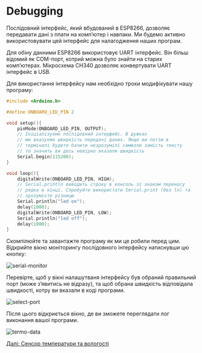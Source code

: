 # Debugging

Послідовний інтерфейс, який вбудований в ESP8266, дозволяє передавати дані з плати на комп’ютер і навпаки. Ми будемо активно використовувати цей інтерфейс для налагодження наших програм.

Для обіну данними ESP8266 використовує UART інтерфейс. Він більш відомий як COM-порт, котрий можна було знайти на старих комп’ютерах. Мікросхема CH340 дозволяє конвертувати UART інтерфейс в USB.

Для використання інтерфейсу нам необхідно трохи модифікувати нашу програму:

```c++
#include <Arduino.h>

#define ONBOARD_LED_PIN 2

void setup(){
    pinMode(ONBOARD_LED_PIN, OUTPUT);
    // Ініціалізуємо послідовний інтерфейс. В дужках
    // ми вказуємо швидкість передачі даних. Якщо ви потім в
    // терміналі будете бачити незрозумілі символи замість тексту
    // то значить ви десь невірно вказали швидкість
    Serial.begin(115200);
}

void loop(){
    digitalWrite(ONBOARD_LED_PIN, HIGH);
    // Serial.println виводить строку в консоль зі знаком переносу
    // рядка в кінці. Спробуйте використати Serial.print (без ln) та
    // зрозумієте різницю
    Serial.println("led on");
    delay(1000);
    digitalWrite(ONBOARD_LED_PIN, LOW);
    Serial.println("led off");
    delay(1000);
}
```

Скомпілюйте та завантажте програму як ми це робили перед цим. Відкрийте вікно моніторингу послідовного інтерфейсу натиснувши цю кнопку:

![serial-monitor](https://github.com/snipter/firebase-iot-codelab/blob/master/docs/assets/image24.png)

Перевірте, щоб у вікні налашутваня інтерфейсу був обраний правильний порт (може з’явитись не відразу), та щоб обрана швидкість відповідала швидкості, котру ви вказали в коді програми.

![select-port](https://github.com/snipter/firebase-iot-codelab/blob/master/docs/assets/image7.png)

Після цього відкриється вікно, де ви зможете переглядати лог виконання вашої програми.

![termo-data](https://github.com/snipter/firebase-iot-codelab/blob/master/docs/assets/image17.png)

[Далі: Сенсор температури та вологості](03-temperature-and-humidity-sensor.md)
